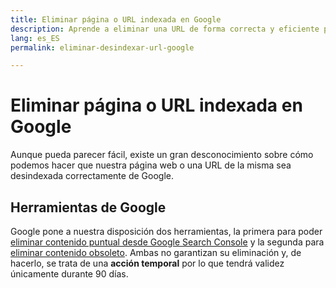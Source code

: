 ```yaml
---
title: Eliminar página o URL indexada en Google
description: Aprende a eliminar una URL de forma correcta y eficiente para que no vuelva a aparecer en Google
lang: es_ES
permalink: eliminar-desindexar-url-google

---
```


# Eliminar página o URL indexada en Google

Aunque pueda parecer fácil, existe un gran desconocimiento sobre cómo podemos hacer que nuestra página web o una URL de la misma sea desindexada correctamente de Google.

## Herramientas de Google

Google pone a nuestra disposición dos herramientas, la primera para poder [eliminar contenido puntual desde Google Search Console](https://www.google.com/webmasters/tools/url-removal) y la segunda para [eliminar contenido obsoleto](https://www.google.com/webmasters/tools/removals). Ambas no garantizan su eliminación y, de hacerlo, se trata de una **acción temporal** por lo que tendrá validez únicamente durante 90 días.
<!--stackedit_data:
eyJoaXN0b3J5IjpbLTk0NzQ1MzE0NV19
-->